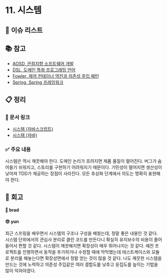 # 11. 시스템

## :pushpin: 이슈 리스트

## :books: 참고

- [AOSD, 관점지향 소프트웨어 개발](http://aosd.net)
- [DSL, 도메인 특화 프로그래밍 언어](http://en.wikipedia.org/wiki/Domain-specific_programming_language)
- [Fowler, 제어 컨테이너 역전과 의존성 주입 패턴](http://martinfowler.com/articles/injection.html)
- [Spring, Spring 프레임워크](http://www.springsource.org/)

## :clipboard: 정리

### :link: 문서 링크

- [시스템 (자바스크립트)](./brad_javascript.md)
- [시스템 (자바)](./heewhy_java.md)

### :white_check_mark: 주요 내용

시스템은 역시 깨끗해야 한다. 도메인 논리가 흐려지면 제품 품질이 떨어진다. 버그가 숨어들기 쉬워지고, 스토리를 구현하기 어려워지기 때문이다. 기민성이 떨어지면
생산성이 낮아져 TDD가 제공하는 장점이 사라진다.
모든 추상화 단계에서 의도는 명확히 표현해야 한다.

## :pray: 회고

#### :bread: brad

#### :sunglasses: yun

최근 스프링을 배우면서 시스템의 구조나 구성을 배웠는데, 정말 좋은 내용인 것 같다. 시스템 단위에서의 관심사 분리로 클린 코드를 만든다니 확실히 유지보수의 비용이 줄어들어서 편할 것 같다.
시스템이 깨끗해지면 확장성이 매우 뛰어나지는 것 같다. 예전 프로젝트를 진행하면서 동작을 추가하거나 수정할 때에 막막했는데 테스트케이스와 모듈로 분리를 해놓는다면 확장성면에서 정말 얻는 것이 많을 것 같다. 나도 깨끗한 시스템을 만드는 것에 노력하고 의존성 주입같은 여러 결합도를 낮추고 응집도를 높이는 기법을 많이 익혀야겠다.

